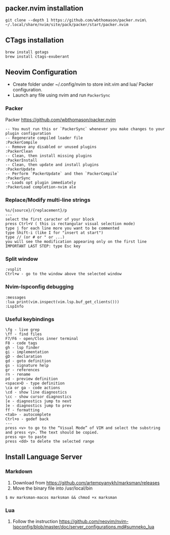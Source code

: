 ## packer.nvim installation

```
git clone --depth 1 https://github.com/wbthomason/packer.nvim\
~/.local/share/nvim/site/pack/packer/start/packer.nvim
```

## CTags installation

```
brew install gotags
brew install ctags-exuberant
```

## Neovim Configuration

-   Create folder under ~/.config/nvim to store init.vim and lua/ Packer configuration.
-   Launch any file using nvim and run `PackerSync`

### Packer

Packer https://github.com/wbthomason/packer.nvim

```
-- You must run this or `PackerSync` whenever you make changes to your plugin configuration
-- Regenerate compiled loader file
:PackerCompile
-- Remove any disabled or unused plugins
:PackerClean
-- Clean, then install missing plugins
:PackerInstall
-- Clean, then update and install plugins
:PackerUpdate
-- Perform `PackerUpdate` and then `PackerCompile`
:PackerSync
-- Loads opt plugin immediately
:PackerLoad completion-nvim ale
```

### Replace/Modify multi-line strings

```
%s/{source}/{replacement}/p
---
select the first caracter of your block
press Ctrl+V ( this is rectangular visual selection mode)
type j for each line more you want to be commented
type Shift-i (like I for "insert at start")
type // (or # or " or ...)
you will see the modification appearing only on the first line
IMPORTANT LAST STEP: type Esc key
```

### Split window

```
:vsplit
Ctrl+w - go to the window above the selected window
```

### Nvim-lspconfig debugging

```
:messages
:lua print(vim.inspect(vim.lsp.buf_get_clients()))
:LspInfo
```

### Useful keybindings

```
\fg - live grep
\ff - find files
F7/F6 - open/Clos inner terminal
F8 - code tags
gh - lsp finder
gi - implementation
gD - declaration
gd - goto definition
gs - signature help
gr - references
rn - rename
pd - preview definition
<space>D - type definition
\ca or ga - code actions
\cd - show line diagnostics
\cc - show cursor diagnostics
[e - diagnostics jump to next
]e - diagnostics jump to prev
ff - formatting
<tab> - autocomplete
Ctrl+o - godef back
---
press <v> to go to the “Visual Mode” of VIM and select the substring and press <y>. The text should be copied.
press <p> to paste
press <dd> to delete the selected range
```

## Install Language Server

### Markdown

1. Download from https://github.com/artempyanykh/marksman/releases
2. Move the binary file into /usr/local/bin

```
$ mv marksman-macos marksman && chmod +x marksman
```

### Lua

1. Follow the instruction https://github.com/neovim/nvim-lspconfig/blob/master/doc/server_configurations.md#sumneko_lua
